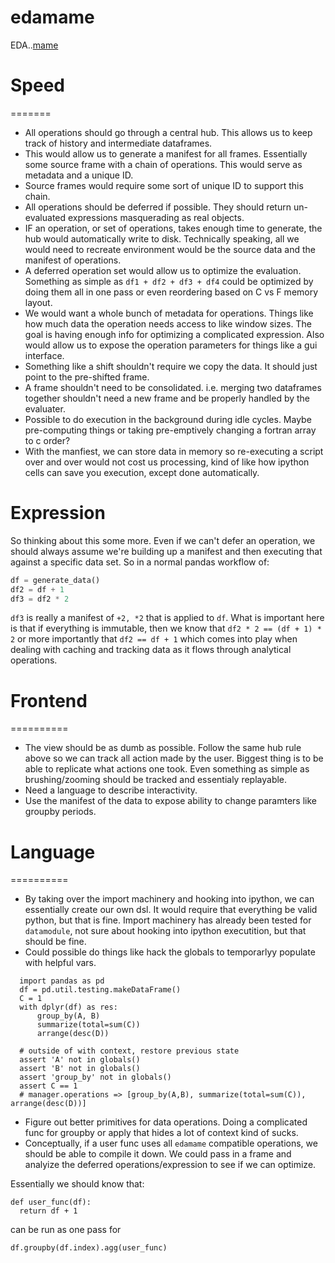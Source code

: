 edamame
=======

EDA..[mame](http://japanese.stackexchange.com/questions/8139/what-is-the-meaning-and-etymology-of-the-slang-word-%E3%81%BE%E3%82%81)

# Speed
=======

* All operations should go through a central hub. This allows us to keep track of history and intermediate dataframes. 
* This would allow us to generate a manifest for all frames. Essentially some source frame with a chain of operations. This would serve as metadata and a unique ID. 
* Source frames would require some sort of unique ID to support this chain.
* All operations should be deferred if possible. They should return un-evaluated expressions masquerading as real objects.
* IF an operation, or set of operations, takes enough time to generate, the hub would automatically write to disk. Technically speaking, all we would need to recreate environment would be the source data and the manifest of operations.
* A deferred operation set would allow us to optimize the evaluation. Something as simple as `df1 + df2 + df3 + df4` could be optimized by doing them all in one pass or even reordering based on C vs F memory layout.
* We would want a whole bunch of metadata for operations. Things like how much data the operation needs access to like window sizes. The goal is having enough info for optimizing a complicated expression. Also would allow us to expose the operation parameters for things like a gui interface.
* Something like a shift shouldn't require we copy the data. It should just point to the pre-shifted frame.
* A frame shouldn't need to be consolidated. i.e. merging two dataframes together shouldn't need a new frame and be properly handled by the evaluater.
* Possible to do execution in the background during idle cycles. Maybe pre-computing things or taking pre-emptively changing a fortran array to c order?
* With the manfiest, we can store data in memory so re-executing a script over and over would not cost us processing, kind of like how ipython cells can save you execution, except done automatically.

# Expression

So thinking about this some more. Even if we can't defer an operation, we should always assume we're building up a manifest and then executing that against a specific data set. So in a normal pandas workflow of:

```python
df = generate_data()
df2 = df + 1
df3 = df2 * 2
```

`df3` is really a manifest of `+2, *2` that is applied to `df`. What is important here is that if everything is immutable, then we know that `df2 * 2 == (df + 1) * 2` or more importantly that `df2 == df + 1` which comes into play when dealing with caching and tracking data as it flows through analytical operations.

# Frontend
==========

* The view should be as dumb as possible. Follow the same hub rule above so we can track all action made by the user. Biggest thing is to be able to replicate what actions one took. Even something as simple as brushing/zooming should be tracked and essentialy replayable. 
* Need a language to describe interactivity. 
* Use the manifest of the data to expose ability to change paramters like groupby periods.

# Language
==========

* By taking over the import machinery and hooking into ipython, we can essentially create our own dsl. It would require that everything be valid python, but that is fine. Import machinery has already been tested for `datamodule`, not sure about hooking into ipython executition, but that should be fine.
* Could possible do things like hack the globals to temporarlyy populate with helpful vars. 

```
  import pandas as pd
  df = pd.util.testing.makeDataFrame()
  C = 1
  with dplyr(df) as res:
      group_by(A, B)
      summarize(total=sum(C))
      arrange(desc(D))

  # outside of with context, restore previous state
  assert 'A' not in globals()
  assert 'B' not in globals()
  assert 'group_by' not in globals()
  assert C == 1
  # manager.operations => [group_by(A,B), summarize(total=sum(C)), arrange(desc(D))]
```

* Figure out better primitives for data operations. Doing a complicated func for groupby or apply that hides a lot of context kind of sucks.
* Conceptually, if a user func uses all `edamame` compatible operations, we should be able to compile it down. We could pass in a frame and analyize the deferred operations/expression to see if we can optimize.

Essentially we should know that:
```
def user_func(df):
  return df + 1
```
can be run as one pass for
```
df.groupby(df.index).agg(user_func)
```

